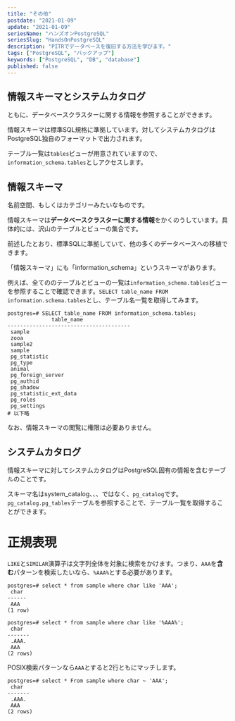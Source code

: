 ```yaml
---
title: "その他"
postdate: "2021-01-09"
update: "2021-01-09"
seriesName: "ハンズオンPostgreSQL"
seriesSlug: "HandsOnPostgreSQL"
description: "PITRでデータベースを復旧する方法を学びます。"
tags: ["PostgreSQL", "バックアップ"]
keywords: ["PostgreSQL", "DB", "database"]
published: false
---
```


## 情報スキーマとシステムカタログ

ともに、データベースクラスターに関する情報を参照することができます。

情報スキーマは標準SQL規格に準拠しています。対してシステムカタログはPostgreSQL独自のフォーマットで出力されます。

テーブル一覧は`tables`ビューが用意されていますので、`information_schema.tables`としアクセスします。

## 情報スキーマ

名前空間、もしくはカテゴリーみたいなものです。

情報スキーマは**データベースクラスターに関する情報**をかくのうしています。具体的には、沢山のテーブルとビューの集合です。

前述したとおり、標準SQLに準拠していて、他の多くのデータベースへの移植できます。

「情報スキーマ」にも「information_schema」というスキーマがあります。

例えば、全てののテーブルとビューの一覧は`information_schema.tables`ビューを参照することで確認できます。`SELECT table_name FROM information.schema.tables`とし、テーブル名一覧を取得してみます。

```dummy
postgres=# SELECT table_name FROM information_schema.tables;
              table_name
---------------------------------------
 sample
 zooa
 sample2
 sample
 pg_statistic
 pg_type
 animal
 pg_foreign_server
 pg_authid
 pg_shadow
 pg_statistic_ext_data
 pg_roles
 pg_settings
# 以下略
```

なお、情報スキーマの閲覧に権限は必要ありません。


## システムカタログ

情報スキーマに対してシステムカタログはPostgreSQL固有の情報を含むテーブルのことです。

スキーマ名はsystem_catalog、、、ではなく、`pg_catalog`です。`pg_catalog.pg_tables`テーブルを参照することで、テーブル一覧を取得することができます。

# 正規表現

`LIKE`と`SIMILAR`演算子は文字列全体を対象に検索をかけます。つまり、`AAA`を**含む**パターンを検索したいなら、`%AAA%`とする必要があります。

```dummy:title=console
postgres=# select * from sample where char like 'AAA';
 char      
------     
 AAA       
(1 row)    

postgres=# select * from sample where char like '%AAA%';
 char      
-------    
 .AAA.     
 AAA       
(2 rows)   
```

POSIX検索パターンなら`AAA`とすると2行ともにマッチします。

```dummy:title=console
postgres=# select * From sample where char ~ 'AAA';
 char  
-------
 .AAA.
 AAA
(2 rows)
```







